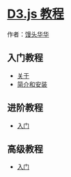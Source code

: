 # [D3.js 教程](http://www.ourd3js.com)

作者：[馒头华华]()

## 入门教程
* [关于](#Readme)
* [简介和安装](#posts/test.md)

## 进阶教程
* [入门](#docs/intro)

## 高级教程
* [入门](#docs/intro)